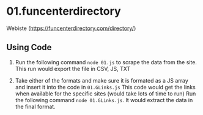 # 01.funcenterdirectory

Webiste (https://funcenterdirectory.com/directory/)

## Using Code 

1. Run the following command `node 01.js` to scrape the data from the site.
    This run would export the file in CSV, JS, TXT

2. Take either of the formats and make sure it is formated as a JS array and insert it into the code in `01.GLinks.js`
    This code would get the links when available for the specific sites (would take lots of time to run)
    Run the following command `node 01.GLinks.js`.
    It would extract the data in the final format.